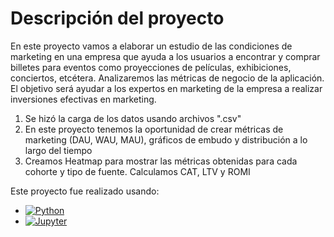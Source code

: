 # Descripción del proyecto  
En este proyecto vamos a elaborar un estudio de las condiciones de marketing en una empresa que ayuda a los usuarios a encontrar y comprar billetes para eventos como proyecciones de películas, exhibiciones, conciertos, etcétera. Analizaremos las métricas de negocio de la aplicación. El objetivo será ayudar a los expertos en marketing de la empresa a realizar inversiones efectivas en marketing.

1. Se hizó la carga de los datos usando archivos ".csv"
2. En este proyecto tenemos la oportunidad de crear métricas de marketing (DAU, WAU, MAU), gráficos de embudo y distribución a lo largo del tiempo
3. Creamos Heatmap para mostrar las métricas obtenidas para cada cohorte y tipo de fuente. Calculamos CAT, LTV y ROMI

Este proyecto fue realizado usando:
- [![Python](https://img.shields.io/badge/Python-yellow?style=for-the-badge&logo=python&logoColor=white&labelColor=101010)]()
- [![Jupyter](https://img.shields.io/badge/Jupyter_Notebook-F37626?style=for-the-badge&logo=jupyter&logoColor=F37626&labelColor=101010)]()
